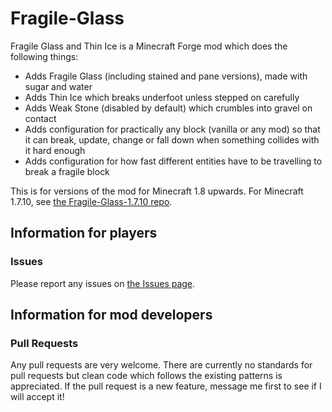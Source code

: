 # Fragile-Glass
Fragile Glass and Thin Ice is a Minecraft Forge mod which does the following things:
* Adds Fragile Glass (including stained and pane versions), made with sugar and water
* Adds Thin Ice which breaks underfoot unless stepped on carefully
* Adds Weak Stone (disabled by default) which crumbles into gravel on contact
* Adds configuration for practically any block (vanilla or any mod) so that it can break, update, change or fall down when something collides with it hard enough
* Adds configuration for how fast different entities have to be travelling to break a fragile block

This is for versions of the mod for Minecraft 1.8 upwards.
For Minecraft 1.7.10, see [the Fragile-Glass-1.7.10 repo](https://github.com/fredtargaryen/Fragile-Glass-1.7.10).

## Information for players
### Issues
Please report any issues on [the Issues page](https://github.com/fredtargaryen/Fragile-Glass/issues).

## Information for mod developers
### Pull Requests
Any pull requests are very welcome. There are currently no standards for pull requests but clean code which
follows the existing patterns is appreciated. If the pull request is a new feature, message me first to see
if I will accept it!
